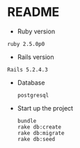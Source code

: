 # README

* Ruby version
 ```
 ruby 2.5.0p0
 ```

* Rails version
 ```
 Rails 5.2.4.3
 ```

* Database
  ```
  postgresql
  ```
* Start up the project 
  ```
  bundle 
  rake db:create
  rake db:migrate
  rake db:seed
  ```  



